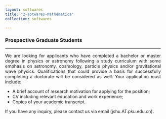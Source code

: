 ```yaml
---
layout: softwares
title: "2-sotwares-Mathematica"
collection: softwares

---
```


### Prospective Graduate Students


- - -

<p align="justify"> We are looking for applicants who have completed a bachelor or master degree in physics or astronomy following a study curriculum with some emphasis on astronomy, cosmology, particle physics and/or gravitational wave physics. Qualifications that could provide a basis for successfully completing a doctorate will be considered as well. Your application must include:</p>


+ A brief account of research motivation for applying for the position;
+ CV including relevant education and work experience;
+ Copies of your academic transcript.
				
							
<p align="justify"> If you have any inquiry, please contact us via email (jshu.AT.pku.edu.cn).</p>